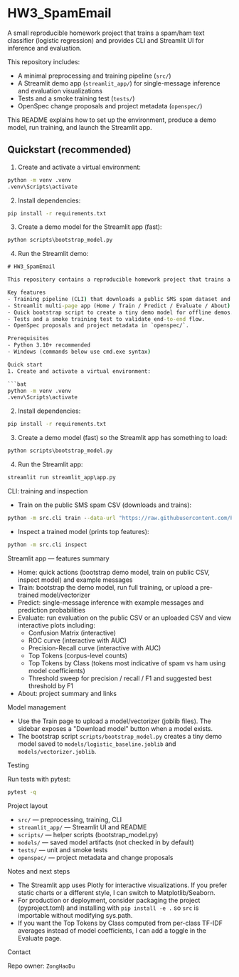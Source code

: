 # HW3_SpamEmail

A small reproducible homework project that trains a spam/ham text classifier (logistic regression) and provides
CLI and Streamlit UI for inference and evaluation.

This repository includes:
 - A minimal preprocessing and training pipeline (`src/`)
 - A Streamlit demo app (`streamlit_app/`) for single-message inference and evaluation visualizations
 - Tests and a smoke training test (`tests/`)
 - OpenSpec change proposals and project metadata (`openspec/`)

This README explains how to set up the environment, produce a demo model, run training, and launch the Streamlit app.

## Quickstart (recommended)

1. Create and activate a virtual environment:

```bat
python -m venv .venv
.venv\Scripts\activate
```

2. Install dependencies:

```bat
pip install -r requirements.txt
```

3. Create a demo model for the Streamlit app (fast):

```bat
python scripts\bootstrap_model.py
```

4. Run the Streamlit demo:

```bat
# HW3_SpamEmail

This repository contains a reproducible homework project that trains a spam/ham text classifier (logistic regression) and provides a polished Streamlit UI for inference and evaluation.

Key features
- Training pipeline (CLI) that downloads a public SMS spam dataset and trains a logistic regression baseline.
- Streamlit multi-page app (Home / Train / Predict / Evaluate / About) with interactive Plotly charts.
- Quick bootstrap script to create a tiny demo model for offline demos.
- Tests and a smoke training test to validate end-to-end flow.
- OpenSpec proposals and project metadata in `openspec/`.

Prerequisites
- Python 3.10+ recommended
- Windows (commands below use cmd.exe syntax)

Quick start
1. Create and activate a virtual environment:

```bat
python -m venv .venv
.venv\Scripts\activate
```

2. Install dependencies:

```bat
pip install -r requirements.txt
```

3. Create a demo model (fast) so the Streamlit app has something to load:

```bat
python scripts\bootstrap_model.py
```

4. Run the Streamlit app:

```bat
streamlit run streamlit_app\app.py
```

CLI: training and inspection
- Train on the public SMS spam CSV (downloads and trains):

```bat
python -m src.cli train --data-url "https://raw.githubusercontent.com/PacktPublishing/Hands-On-Artificial-Intelligence-for-Cybersecurity/refs/heads/master/Chapter03/datasets/sms_spam_no_header.csv"
```

- Inspect a trained model (prints top features):

```bat
python -m src.cli inspect
```

Streamlit app — features summary
- Home: quick actions (bootstrap demo model, train on public CSV, inspect model) and example messages
- Train: bootstrap the demo model, run full training, or upload a pre-trained model/vectorizer
- Predict: single-message inference with example messages and prediction probabilities
- Evaluate: run evaluation on the public CSV or an uploaded CSV and view interactive plots including:
	- Confusion Matrix (interactive)
	- ROC curve (interactive with AUC)
	- Precision-Recall curve (interactive with AUC)
	- Top Tokens (corpus-level counts)
	- Top Tokens by Class (tokens most indicative of spam vs ham using model coefficients)
	- Threshold sweep for precision / recall / F1 and suggested best threshold by F1
- About: project summary and links

Model management
- Use the Train page to upload a model/vectorizer (joblib files). The sidebar exposes a "Download model" button when a model exists.
- The bootstrap script `scripts/bootstrap_model.py` creates a tiny demo model saved to `models/logistic_baseline.joblib` and `models/vectorizer.joblib`.

Testing

Run tests with pytest:

```bat
pytest -q
```

Project layout

- `src/` — preprocessing, training, CLI
- `streamlit_app/` — Streamlit UI and README
- `scripts/` — helper scripts (bootstrap_model.py)
- `models/` — saved model artifacts (not checked in by default)
- `tests/` — unit and smoke tests
- `openspec/` — project metadata and change proposals

Notes and next steps
- The Streamlit app uses Plotly for interactive visualizations. If you prefer static charts or a different style, I can switch to Matplotlib/Seaborn.
- For production or deployment, consider packaging the project (pyproject.toml) and installing with `pip install -e .` so `src` is importable without modifying sys.path.
- If you want the Top Tokens by Class computed from per-class TF-IDF averages instead of model coefficients, I can add a toggle in the Evaluate page.

Contact

Repo owner: `ZongHaoDu`
